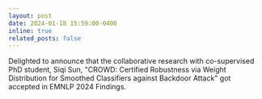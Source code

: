 ```yaml
---
layout: post
date: 2024-01-18 15:59:00-0400
inline: true
related_posts: false
---
```


Delighted to announce that the collaborative research with co-supervised PhD student, Siqi Sun, "CROWD: Certified Robustness via Weight Distribution for Smoothed Classifiers against Backdoor Attack" got accepted in EMNLP 2024 Findings.
